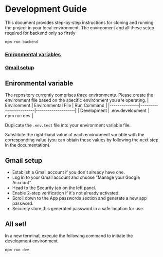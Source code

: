 # Development Guide
This document provides step-by-step instructions for cloning and running the project in your local environment.
The envireoment and all these setup required for backend only so firstly
```sh
npm run backend
```

### [Enironmental variables](#enironmental-variable)
### [Gmail setup](#gmail-setup)



## Enironmental variable
The repository currently comprises three environments. Please create the environment file based on the specific environment you are operating.
| Environment   | Environmental File     | Run Command        |
|---------------|------------------------|--------------------|
| Development   | .env.development       | npm run dev        |

Duplicate the `.env.test` file into your environment variable file.

Substitute the right-hand value of each environment variable with the corresponding value (you can obtain these values by following the next step in the documentation).

## Gmail setup
- Establish a Gmail account if you don't already have one.
- Log in to your Gmail account and choose "Manage your Google Account".
- Head to the Security tab on the left panel.
- Enable 2-step verification if it's not already activated.
- Scroll down to the App passwords section and generate a new app password.
- Securely store this generated password in a safe location for use.


## All set! 
In a new terminal, execute the following command to initiate the development environment.
```sh
npm run dev
```